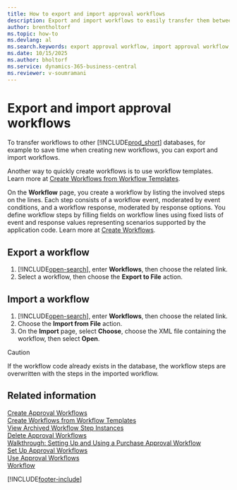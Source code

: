 ```yaml
---
title: How to export and import approval workflows
description: Export and import workflows to easily transfer them between Business Central databases and streamline the creation of new workflows.
author: brentholtorf
ms.topic: how-to
ms.devlang: al
ms.search.keywords: export approval workflow, import approval workflow, export workflow, import workflow, 
ms.date: 10/15/2025
ms.author: bholtorf
ms.service: dynamics-365-business-central
ms.reviewer: v-soumramani
---
```


# Export and import approval workflows

To transfer workflows to other [!INCLUDE[prod_short](includes/prod_short.md)] databases, for example to save time when creating new workflows, you can export and import workflows.  

Another way to quickly create workflows is to use workflow templates. Learn more at [Create Workflows from Workflow Templates](across-how-to-create-workflows-from-workflow-templates.md).  

On the **Workflow** page, you create a workflow by listing the involved steps on the lines. Each step consists of a workflow event, moderated by event conditions, and a workflow response, moderated by response options. You define workflow steps by filling fields on workflow lines using fixed lists of event and response values representing scenarios supported by the application code. Learn more at [Create Workflows](across-how-to-create-workflows.md).  

## Export a workflow

1. [!INCLUDE[open-search](includes/open-search.md)], enter **Workflows**, then choose the related link.  
2. Select a workflow, then choose the **Export to File** action.  

## Import a workflow

1. [!INCLUDE[open-search](includes/open-search.md)], enter **Workflows**, then choose the related link.  
2. Choose the **Import from File** action.  
3. On the **Import** page, select **Choose**, choose the XML file containing the workflow, then select **Open**.  

> [!CAUTION]  
> If the workflow code already exists in the database, the workflow steps are overwritten with the steps in the imported workflow.  

## Related information

[Create Approval Workflows](across-how-to-create-workflows.md)  
[Create Workflows from Workflow Templates](across-how-to-create-workflows-from-workflow-templates.md)  
[View Archived Workflow Step Instances](across-how-to-view-archived-workflow-step-instances.md)  
[Delete Approval Workflows](across-how-to-delete-workflows.md)  
[Walkthrough: Setting Up and Using a Purchase Approval Workflow](walkthrough-setting-up-and-using-a-purchase-approval-workflow.md)  
[Set Up Approval Workflows](across-set-up-workflows.md)  
[Use Approval Workflows](across-use-workflows.md)  
[Workflow](across-workflow.md)  

[!INCLUDE[footer-include](includes/footer-banner.md)]
